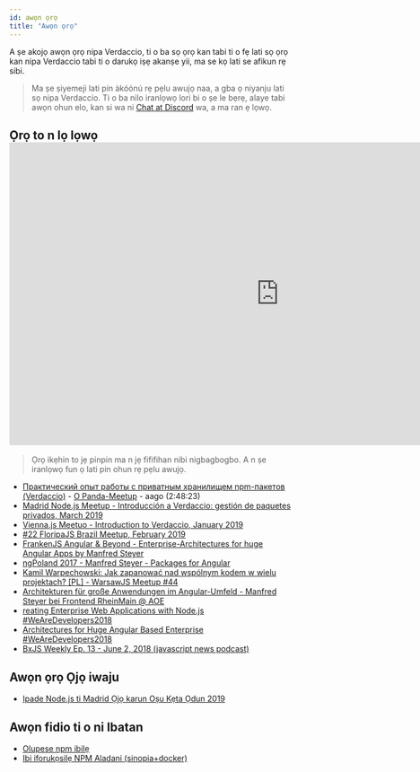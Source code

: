 ```yaml
---
id: awọn ọrọ
title: "Awọn ọrọ"
---
```


A ṣe akojọ awọn ọrọ nipa Verdaccio, ti o ba sọ ọrọ kan tabi ti o fẹ lati sọ ọrọ kan nipa Verdaccio tabi ti o darukọ iṣẹ akanṣe yii, ma se kọ lati se afikun rẹ sibi.

> Ma ṣe ṣiyemeji lati pin àkóónú rẹ pẹlu awujọ naa, a gba ọ niyanju lati sọ nipa Verdaccio. Ti o ba nilo iranlọwọ lori bi o ṣe le bẹrẹ, alaye tabi awọn ohun elo, kan si wa ni [Chat at Discord](https://chat.verdaccio.org) wa, a ma ran ẹ lọwọ.

## Ọrọ to n lọ lọwọ <iframe width="960" height="540" src="https://www.youtube.com/embed/CnLA73E1BrE" frameborder="0" allow="accelerometer; autoplay; encrypted-media; gyroscope; picture-in-picture" allowfullscreen mark="crwd-mark"></iframe> 

> Ọrọ ikẹhin to jẹ pinpin ma n jẹ fififihan nibi nigbagbogbo. A n ṣe iranlọwọ fun ọ lati pin ohun rẹ pẹlu awujọ.

* [Практический опыт работы с приватным хранилищем npm-пакетов (Verdaccio)](https://youtu.be/CnLA73E1BrE?t=10101) - [О Panda-Meetup](http://panda-meetup.ru/msk-frontend-meetup-2) - aago (2:48:23)
* [Madrid Node.js Meetup - Introducción a Verdaccio: gestión de paquetes privados, March 2019](https://www.todojs.com/introduccion-a-verdaccio/)
* [Vienna.js Meetuo - Introduction to Verdaccio, January 2019](https://www.youtube.com/watch?v=hDIFKzmoCaA)
* [#22 FloripaJS Brazil Meetup, February 2019](https://www.youtube.com/watch?v=iOp70_svQ_M&feature=youtu.be&t=7578)
* [FrankenJS Angular & Beyond - Enterprise-Architectures for huge Angular Apps by Manfred Steyer](https://youtu.be/dWdJkqhQFXU?t=613)
* [ngPoland 2017 - Manfred Steyer - Packages for Angular](https://youtu.be/3fMTdm7k_d0?t=662)
* [Kamil Warpechowski: Jak zapanować nad wspólnym kodem w wielu projektach? [PL] - WarsawJS Meetup #44](https://www.youtube.com/watch?v=JIlQ468xfbU&feature=youtu.be&t=609)
* [Architekturen für große Anwendungen im Angular-Umfeld - Manfred Steyer bei Frontend RheinMain @ AOE](https://youtu.be/eZ91bip6qm4?t=1010)
* [reating Enterprise Web Applications with Node.js #WeAreDevelopers2018](https://youtu.be/RWE6aV7p0Wk?t=682)
* [Architectures for Huge Angular Based Enterprise #WeAreDevelopers2018](https://youtu.be/q4XmAy6_ucw?t=551)
* [BxJS Weekly Ep. 13 - June 2, 2018 (javascript news podcast)](https://youtu.be/Xo8CzYGKXTs?list=PL_gX69xPLi-mqs5BJe-xPnOPT6K1Y5_ZQ&t=2732)

## Awọn ọrọ Ọjọ iwaju

* [Ipade Node.js ti Madrid Ọjọ karun Oṣu Kẹta Ọdun 2019](https://www.meetup.com/es-ES/Node-js-Madrid/events/258299729/)

## Awọn fidio ti o ni Ibatan

* [Olupese npm ibilẹ](https://www.youtube.com/watch?v=vc2wMwcDKOE)
* [Ibi iforukọsilẹ NPM Aladani (sinopia+docker)](https://www.youtube.com/watch?v=0TXTCrGaxKc)